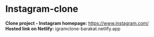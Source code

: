 # Instagram-clone
<b>Clone project - Instagram homepage:</b> https://www.instagram.com/<br>
<b>Hosted link on Netlify:</b> igramclone-barakat.netlify.app

